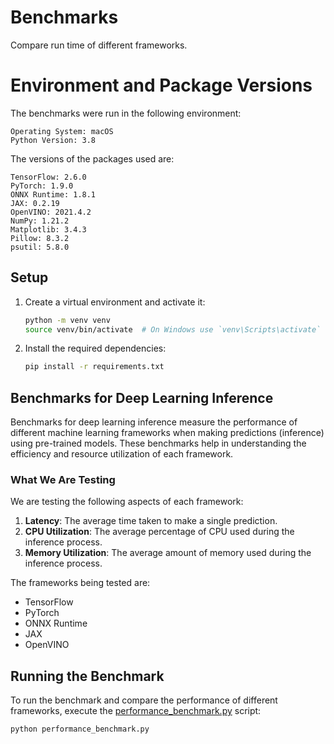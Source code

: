 # Benchmarks

Compare run time of different frameworks.

# Environment and Package Versions
The benchmarks were run in the following environment:
```
Operating System: macOS
Python Version: 3.8
```
The versions of the packages used are:
```
TensorFlow: 2.6.0
PyTorch: 1.9.0
ONNX Runtime: 1.8.1
JAX: 0.2.19
OpenVINO: 2021.4.2
NumPy: 1.21.2
Matplotlib: 3.4.3
Pillow: 8.3.2
psutil: 5.8.0
```
## Setup

1. Create a virtual environment and activate it:

    ```sh
    python -m venv venv
    source venv/bin/activate  # On Windows use `venv\Scripts\activate`
    ```

2. Install the required dependencies:

    ```sh
    pip install -r requirements.txt
    ```

## Benchmarks for Deep Learning Inference

Benchmarks for deep learning inference measure the performance of different machine learning frameworks when making predictions (inference) using pre-trained models. These benchmarks help in understanding the efficiency and resource utilization of each framework.

### What We Are Testing

We are testing the following aspects of each framework:

1. **Latency**: The average time taken to make a single prediction.
2. **CPU Utilization**: The average percentage of CPU used during the inference process.
3. **Memory Utilization**: The average amount of memory used during the inference process.

The frameworks being tested are:

- TensorFlow
- PyTorch
- ONNX Runtime
- JAX
- OpenVINO

## Running the Benchmark

To run the benchmark and compare the performance of different frameworks, execute the [performance_benchmark.py](http://_vscodecontentref_/1) script:

```sh
python performance_benchmark.py